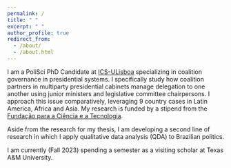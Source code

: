 ```yaml
---
permalink: /
title: " "
excerpt: " "
author_profile: true
redirect_from: 
  - /about/
  - /about.html
---
```


I am a PoliSci PhD Candidate at [ICS-ULisboa](https://www.ics.ulisboa.pt/pessoa/joris-david-alberdingk-thijm) specializing in coalition governance in presidential systems. I specifically study how coalition partners in multiparty presidential cabinets manage delegation to one another using junior ministers and legislative committee chairpersons. I approach this issue comparatively, leveraging 9 country cases in Latin America, Africa and Asia. My research is funded by a stipend from the [Fundação para a Ciência e a Tecnologia](https://www.fct.pt/).

Aside from the research for my thesis, I am developing a second line of research in which I apply qualitative data analysis (QDA) to Brazilian politics.

I am currently (Fall 2023) spending a semester as a visiting scholar at Texas A&M University.
